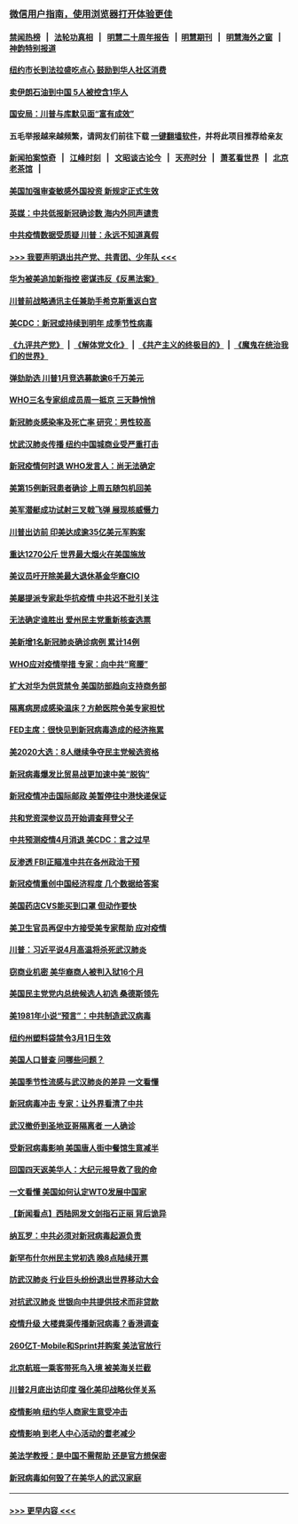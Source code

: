 ### [微信用户指南，使用浏览器打开体验更佳](https://github.com/gfw-breaker/banned-news1/blob/master/indexes/wechat-guide.md?t=0)
#### [禁闻热榜](热点新闻.md?t=0)  &nbsp;&nbsp;|&nbsp;&nbsp; [法轮功真相](https://github.com/gfw-breaker/truth/blob/master/README.md?t=0) &nbsp;&nbsp;|&nbsp;&nbsp; [明慧二十周年报告](https://github.com/gfw-breaker/mh-reports/blob/master/README.md?t=0) &nbsp;&nbsp;|&nbsp;&nbsp;[明慧期刊](https://github.com/gfw-breaker/mh-qikan) &nbsp;&nbsp;|&nbsp;&nbsp; [明慧海外之窗](https://github.com/gfw-breaker/mh-news/blob/master/README.md?t=0) &nbsp;&nbsp;|&nbsp;&nbsp; [神韵特别报道](https://github.com/gfw-breaker/mh-news/blob/master/shenyun.md?t=0)
#### [纽约市长到法拉盛吃点心  鼓励到华人社区消费](../pages/nsc412/n11868197.md?t=02142311) 
#### [卖伊朗石油到中国  5人被控含1华人](../pages/nsc412/n11867988.md?t=02142311) 
#### [国安局：川普与库默见面“富有成效”](../pages/nsc412/n11867976.md?t=02142311) 
#### 五毛举报越来越频繁，请网友们前往下载 [一键翻墙软件](https://github.com/gfw-breaker/ssr-accounts)，并将此项目推荐给亲友
#### [新闻拍案惊奇](https://github.com/gfw-breaker/banned-news1/blob/master/pages/link4.md) &nbsp;&nbsp;|&nbsp;&nbsp; [江峰时刻](https://github.com/gfw-breaker/banned-news1/blob/master/pages/link4.md) &nbsp;&nbsp;|&nbsp;&nbsp; [文昭谈古论今](https://github.com/gfw-breaker/banned-news1/blob/master/pages/link4.md) &nbsp;&nbsp;|&nbsp;&nbsp; [天亮时分](https://github.com/gfw-breaker/banned-news1/blob/master/pages/link4.md) &nbsp;&nbsp;|&nbsp;&nbsp; [萧茗看世界](https://github.com/gfw-breaker/banned-news1/blob/master/pages/link4.md) &nbsp;&nbsp;|&nbsp;&nbsp; [北京老茶馆](https://github.com/gfw-breaker/banned-news1/blob/master/pages/link4.md) &nbsp;&nbsp;|&nbsp;&nbsp; 
#### [美国加强审查敏感外国投资 新规定正式生效](../pages/nsc412/n11868041.md?t=02142311) 
#### [英媒：中共低报新冠确诊数 海内外同声谴责](../pages/nsc412/n11867421.md?t=02142311) 
#### [中共疫情数据受质疑 川普：永远不知道真假](../pages/nsc412/n11867195.md?t=02142311) 
#### [>>> 我要声明退出共产党、共青团、少年队 <<<](https://github.com/begood0513/goodnews/blob/master/quit/letter.md) 
#### [华为被美追加新指控 密谋违反《反黑法案》](../pages/nsc412/n11867191.md?t=02142311) 
#### [川普前战略通讯主任兼助手希克斯重返白宫](../pages/nsc412/n11867104.md?t=02142311) 
#### [美CDC：新冠或持续到明年 成季节性病毒](../pages/nsc412/n11867279.md?t=02142311) 
#### [《九评共产党》](https://github.com/begood0513/9ping.md/blob/master/README.md) &nbsp;|&nbsp; [《解体党文化》](../../../../jtdwh.md/blob/master/README.md)  &nbsp;|&nbsp; [《共产主义的终极目的》](../../../../gczydzjmd.md/blob/master/README.md) &nbsp;|&nbsp; [《魔鬼在统治我们的世界》](../../../../mgztzwmdsj.md/blob/master/README.md) 
#### [弹劾助选 川普1月竞选募款逾6千万美元](../pages/nsc412/n11866950.md?t=02142311) 
#### [WHO三名专家组成员周一抵京 三天静悄悄](../pages/nsc412/n11866947.md?t=02142311) 
#### [新冠肺炎感染率及死亡率 研究：男性较高](../pages/nsc412/n11866956.md?t=02142311) 
#### [忧武汉肺炎传播 纽约中国城商业受严重打击](../pages/nsc412/n11866902.md?t=02142311) 
#### [新冠疫情何时退 WHO发言人：尚无法确定](../pages/nsc412/n11866864.md?t=02142311) 
#### [美第15例新冠患者确诊 上周五随包机回美](../pages/nsc412/n11866852.md?t=02142311) 
#### [美军潜艇成功试射三叉戟飞弹 展现核威慑力](../pages/nsc412/n11866046.md?t=02142311) 
#### [川普出访前 印美达成逾35亿美元军购案](../pages/nsc412/n11865444.md?t=02142311) 
#### [重达1270公斤 世界最大烟火在美国施放](../pages/nsc412/n11865198.md?t=02142311) 
#### [美议员吁开除美最大退休基金华裔CIO](../pages/nsc412/n11865230.md?t=02142311) 
#### [美屡提派专家赴华抗疫情 中共迟不批引关注](../pages/nsc412/n11864719.md?t=02142311) 
#### [无法确定谁胜出 爱州民主党重新核查选票](../pages/nsc412/n11864830.md?t=02142311) 
#### [美新增1名新冠肺炎确诊病例 累计14例](../pages/nsc412/n11864893.md?t=02142311) 
#### [WHO应对疫情举措 专家：向中共“弯腰”](../pages/nsc412/n11864727.md?t=02142311) 
#### [扩大对华为供货禁令 美国防部趋向支持商务部](../pages/nsc412/n11864773.md?t=02142311) 
#### [隔离病房成感染温床？方舱医院令美专家担忧](../pages/nsc412/n11864575.md?t=02142311) 
#### [FED主席：很快见到新冠病毒造成的经济拖累](../pages/nsc412/n11864507.md?t=02142311) 
#### [美2020大选：8人继续争夺民主党候选资格](../pages/nsc412/n11864327.md?t=02142311) 
#### [新冠病毒爆发比贸易战更加速中美“脱钩”](../pages/nsc412/n11864470.md?t=02142311) 
#### [新冠疫情冲击国际邮政 美暂停往中港快递保证](../pages/nsc412/n11864207.md?t=02142311) 
#### [共和党资深参议员开始调查拜登父子](../pages/nsc412/n11863984.md?t=02142311) 
#### [中共预测疫情4月消退 美CDC：言之过早](../pages/nsc412/n11864310.md?t=02142311) 
#### [反渗透 FBI正瞄准中共在各州政治干预](../pages/nsc412/n11864300.md?t=02142311) 
#### [新冠疫情重创中国经济程度 几个数据给答案](../pages/nsc412/n11864203.md?t=02142311) 
#### [美国药店CVS能买到口罩 但动作要快](../pages/nsc412/n11862438.md?t=02142311) 
#### [美卫生官员再促中方接受美专家帮助 应对疫情](../pages/nsc412/n11864043.md?t=02142311) 
#### [川普：习近平说4月高温将杀死武汉肺炎](../pages/nsc412/n11860814.md?t=02142311) 
#### [窃商业机密 美华裔商人被判入狱16个月](../pages/nsc412/n11863911.md?t=02142311) 
#### [美国民主党党内总统候选人初选 桑德斯领先](../pages/nsc412/n11863475.md?t=02142311) 
#### [美1981年小说“预言”：中共制造武汉病毒](../pages/nsc412/n11863306.md?t=02142311) 
#### [纽约州塑料袋禁令3月1日生效](../pages/nsc412/n11862832.md?t=02142311) 
#### [美国人口普查  问哪些问题？](../pages/nsc412/n11862808.md?t=02142311) 
#### [美国季节性流感与武汉肺炎的差异 一文看懂](../pages/nsc412/n11862428.md?t=02142311) 
#### [新冠病毒冲击 专家：让外界看清了中共](../pages/nsc412/n11862280.md?t=02142311) 
#### [武汉撤侨到圣地亚哥隔离者 一人确诊](../pages/nsc412/n11862460.md?t=02142311) 
#### [受新冠病毒影响 美国唐人街中餐馆生意减半](../pages/nsc412/n11861940.md?t=02142311) 
#### [回国四天返美华人：大纪元报导救了我的命](../pages/nsc412/n11862181.md?t=02142311) 
#### [一文看懂 美国如何认定WTO发展中国家](../pages/nsc412/n11862051.md?t=02142311) 
#### [【新闻看点】西陆网发文剑指石正丽 背后诡异](../pages/nsc412/n11861792.md?t=02142311) 
#### [纳瓦罗：中共必须对新冠病毒起源负责](../pages/nsc412/n11861810.md?t=02142311) 
#### [新罕布什尔州民主党初选 晚8点陆续开票](../pages/nsc412/n11861872.md?t=02142311) 
#### [防武汉肺炎 行业巨头纷纷退出世界移动大会](../pages/nsc412/n11861795.md?t=02142311) 
#### [对抗武汉肺炎 世银向中共提供技术而非贷款](../pages/nsc412/n11861652.md?t=02142311) 
#### [疫情升级 大楼粪渠传播新冠病毒？香港调查](../pages/nsc412/n11861556.md?t=02142311) 
#### [260亿T-Mobile和Sprint并购案 美法官放行](../pages/nsc412/n11861511.md?t=02142311) 
#### [北京航班一乘客带死鸟入境 被美海关拦截](../pages/nsc412/n11861317.md?t=02142311) 
#### [川普2月底出访印度 强化美印战略伙伴关系](../pages/nsc412/n11860557.md?t=02142311) 
#### [疫情影响  纽约华人商家生意受冲击](../pages/nsc412/n11860284.md?t=02142311) 
#### [疫情影响  到老人中心活动的耆老减少](../pages/nsc412/n11860199.md?t=02142311) 
#### [美法学教授：是中国不需帮助 还是官方想保密](../pages/nsc412/n11859492.md?t=02142311) 
#### [新冠病毒如何毁了在美华人的武汉家庭](../pages/nsc412/n11859524.md?t=02142311) 

----
#### [ >>> 更早内容 <<< ](../indexes/nsc412-earlier.md)
